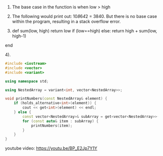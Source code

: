1. The base case in the function is when low > high

2. The following would print out: 10*8*6*4*2 = 3840. But there is no base case within the program, resulting in a stack overflow error.

3. def sum(low, high)
	return low if (low==high)
   else:
	return high + sum(low, high-1)

end

4).
```c++
#include <iostream>
#include <vector>
#include <variant>

using namespace std;

using NestedArray = variant<int, vector<NestedArray>>;

void printNumbers(const NestedArray& element) {
    if (holds_alternative<int>(element)) {
        cout << get<int>(element) << endl;
    } else {
        const vector<NestedArray>& subArray = get<vector<NestedArray>>(element);
        for (const auto& item : subArray) {
            printNumbers(item);
        }
    }
}
```

youtube video: https://youtu.be/BP_E2Jp7Y1Y
